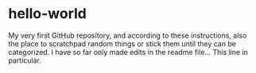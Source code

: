 # hello-world
My very first GitHub repository, and according to these instructions, also the place to scratchpad random things or stick them until they can be categorized.
I have so far only made edits in the readme file...  This line in particular.
